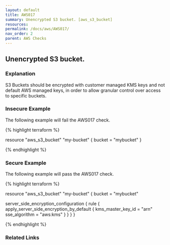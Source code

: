 ```yaml
---
layout: default
title: AWS017
summary: Unencrypted S3 bucket. [aws_s3_bucket] 
resources: 
permalink: /docs/aws/AWS017/
nav_order: 2
parent: AWS Checks
---
```


## Unencrypted S3 bucket.

### Explanation


S3 Buckets should be encrypted with customer managed KMS keys and not default AWS managed keys, in order to allow granular control over access to specific buckets.



### Insecure Example

The following example will fail the AWS017 check.

{% highlight terraform %}

resource "aws_s3_bucket" "my-bucket" {
  bucket = "mybucket"
}

{% endhighlight %}



### Secure Example

The following example will pass the AWS017 check.

{% highlight terraform %}

resource "aws_s3_bucket" "my-bucket" {
  bucket = "mybucket"

  server_side_encryption_configuration {
    rule {
      apply_server_side_encryption_by_default {
        kms_master_key_id = "arn"
        sse_algorithm     = "aws:kms"
      }
    }
  }
}

{% endhighlight %}


### Related Links


